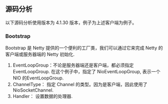

## 源码分析

以下源码分析使用版本为 4.1.30 版本，例子为上述客户端为例子。



### Bootstrap

Bootstrap 是 Netty 提供的一个便利的工厂类，我们可以通过它来完成 Netty 的客户端或服务器端的 Netty 初始化.

1. EventLoopGroup：不论是服务器端还是客户端，都必须指定 EventLoopGroup. 在这个例子中，指定了 NioEventLoopGroup, 表示一个 NIO 的EventLoopGroup.
2. ChannelType： 指定 Channel 的类型。因为是客户端，因此使用了 NioSocketChannel.
3. Handler： 设置数据的处理器.
